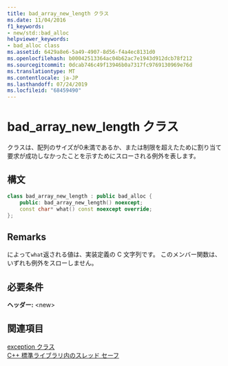 ```yaml
---
title: bad_array_new_length クラス
ms.date: 11/04/2016
f1_keywords:
- new/std::bad_alloc
helpviewer_keywords:
- bad_alloc class
ms.assetid: 6429a8e6-5a49-4907-8d56-f4a4ec8131d0
ms.openlocfilehash: b00042513364ac04b62ac7e1943d912dcb78f212
ms.sourcegitcommit: 0dcab746c49f13946b0a7317fc9769130969e76d
ms.translationtype: MT
ms.contentlocale: ja-JP
ms.lasthandoff: 07/24/2019
ms.locfileid: "68459490"
---
```

# <a name="badarraynewlength-class"></a>bad_array_new_length クラス

クラスは、配列のサイズが0未満であるか、または制限を超えたために割り当て要求が成功しなかったことを示すためにスローされる例外を表します。

## <a name="syntax"></a>構文

```cpp
class bad_array_new_length : public bad_alloc {
    public: bad_array_new_length() noexcept;
    const char* what() const noexcept override;
};
```

## <a name="remarks"></a>Remarks

によって`what`返される値は、実装定義の C 文字列です。 このメンバー関数は、いずれも例外をスローしません。

## <a name="requirements"></a>必要条件

**ヘッダー:** \<new>

## <a name="see-also"></a>関連項目

[exception クラス](../standard-library/exception-class.md)\
[C++ 標準ライブラリ内のスレッド セーフ](../standard-library/thread-safety-in-the-cpp-standard-library.md)
